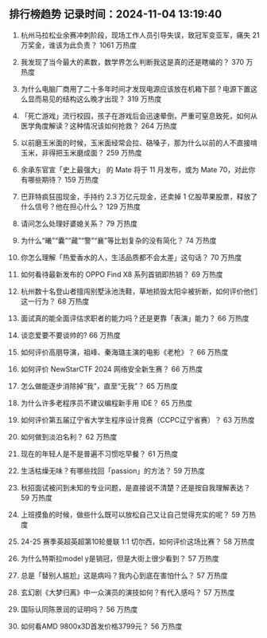 
## 排行榜趋势 记录时间：2024-11-04 13:19:40
  
  1. 杭州马拉松业余赛冲刺阶段，现场工作人员引导失误，致冠军变亚军，痛失 21 万奖金，谁该为此负责？ 1061 万热度
    
  2. 我发现了当今最大的素数，数学界怎么判断我这是真的还是瞎编的？ 370 万热度
    
  3. 为什么电脑厂商用了二十多年时间才发现电源应该放在机箱下部？电源下置这么显而易见的结构这么晚才出现？ 319 万热度
    
  4. 「死亡游戏」流行校园，孩子在游戏后会迅速晕倒，严重可窒息致死，如何从医学角度解读？这种情况该如何抢救？ 264 万热度
    
  5. 以前磨玉米面的时候，玉米面经常会拉、硌嗓子，那为什么以前的人不直接啃玉米，非得把玉米磨成面？ 259 万热度
    
  6. 余承东官宣「史上最强大」 的 Mate 将于 11 月发布，或为 Mate 70，对此你有哪些期待？ 159 万热度
    
  7. 巴菲特疯狂囤现金，手持约 2.3 万亿元现金，还卖掉 1 亿股苹果股票，释放了什么信号？他在担心什么？ 129 万热度
    
  8. 请问怎么处理好婆媳关系？ 79 万热度
    
  9. 为什么“曦”“囊”“藏”“警”“襄”等比划复杂的没有简化？ 74 万热度
    
  10. 你怎么理解「热爱香水的人，生活品质都不会太差」这句话？ 70 万热度
    
  11. 如何看待最新发布的 OPPO Find X8 系列首销即热销？ 69 万热度
    
  12. 杭州数十名登山者擅闯别墅泳池洗鞋，草地损毁太阳伞被折断，如何评价他们这一行为？ 68 万热度
    
  13. 面试真的能全面评估求职者的能力吗？还是更靠「表演」能力？ 66 万热度
    
  14. 谈恋爱要不要谈帅的? 66 万热度
    
  15. 如何评价高朋导演，祖峰、秦海璐主演的电影《老枪》？ 66 万热度
    
  16. 如何评价 NewStarCTF 2024 网络安全新生赛？ 66 万热度
    
  17. 怎么做能逐步消除掉“我”，直至“无我”？ 65 万热度
    
  18. 为什么许多老程序员不建议编程新手用 IDE？ 65 万热度
    
  19. 如何评价第五届辽宁省大学生程序设计竞赛（CCPC辽宁省赛）？ 63 万热度
    
  20. 如何做到淡泊名利？ 62 万热度
    
  21. 现在的年轻人是不是普遍不习惯吃早餐？ 61 万热度
    
  22. 生活枯燥无味？有哪些找回「passion」的方法？ 59 万热度
    
  23. 秋招面试被问到未知的专业问题，是直接说不清楚？还是按自我理解表达？ 59 万热度
    
  24. 上班摸鱼的时候，做些什么既可以放松自己又让自己觉得充实的呢？ 59 万热度
    
  25. 24-25 赛季英超英超第10轮曼联 1:1 切尔西，如何评价这场比赛？ 58 万热度
    
  26. 为什么特斯拉model y是销冠，但是大街上很少看到？ 57 万热度
    
  27. 总是「替别人尴尬」这是病吗？我内心到底在害怕什么？ 57 万热度
    
  28. 玄幻剧《大梦归离》中一众演员的演技如何？有代入感吗？ 57 万热度
    
  29. 国际认同陈景润的证明吗？ 56 万热度
    
  30. 如何看AMD 9800x3D首发价格3799元？ 56 万热度
    